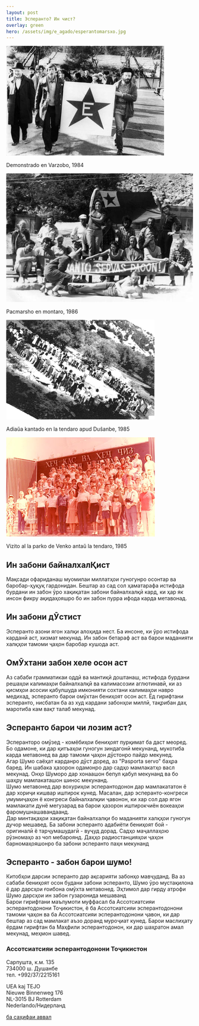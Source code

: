 ```yaml
---
layout: post
title: Эсперанто? Ин чист?
overlay: green
hero: /assets/img/e_agado/esperantomarsxo.jpg
---
```


![Demonstrado en Varzobo, 1984](/assets/img/e_agado/varzobdemo.jpg)

Demonstrado en Varzobo, 1984

![Pacmarsho en montaro, 1986](/assets/img/e_agado/esperantomarsxo.jpg)

Pacmarsho en montaro, 1986

![Adiaŭa kantado en la tendaro apud Duŝanbe, 1985](/assets/img/e_agado/adiauo.gif)

Adiaŭa kantado en la tendaro apud Duŝanbe, 1985

![Vizito al la parko de Venko antaŭ la tendaro, 1985](/assets/img/e_agado/renkontigxo_en_Dusxanbe.jpg)

Vizito al la parko de Venko antaŭ la tendaro, 1985

## Ин забони байналхалҚист  
  
Мақсади офариданаш муомилаи миллатҳои гуногунро осонтар ва баробар-ҳуқуқ гардонидан. Бештар аз сад сол ҳаматарафа истифода бурдани ин забон ӯро хақиқатан забони байналхалқӣ кард, ки ҳар як инсон фикру ақидаҳояшро бо ин забон пурра ифода карда метавонад.  
  
## Ин забони дӮстист  
  
Эсперанто азони ягон халқи алоҳида нест. Ба инсоне, ки ӯро истифода карданӣ аст, хизмат мекунад. Ин забон бетараф аст ва барои маданияти халқҳои тамоми ҷаҳон баробар кушода аст.  
  
## ОмӮхтани забон хеле осон аст
  
Аз сабаби грамматикаи оддӣ ва мантиқӣ доштанаш, истифода бурдани решаҳои калимаҳои байналхалқӣ ва калимасозии аглютинавӣ, ки аз қисмҳои асосии қабулшуда имконияти сохтани калимаҳои навро медихад, эсперанто барои омӯхтан бениҳоят осон аст. Ёд гирифтани эсперанто, нисбатан ба аз худ кардани забонҳои миллӣ, тақрибан даҳ маротиба кам вақт талаб мекунад.  
  
## Эсперанто барои чи лозим аст?  
  
Эсперанторо омӯзед - комёбиҳои бениҳоят пурқимат ба даст меоред. Бо одамоне, ки дар қитъаҳои гуногун зиндагонӣ мекунанд, мукотиба карда метавонед ва дар тамоми ҷаҳон дӯстонро пайдо мекунед.  
Агар Шумо саёҳат карданро дӯст доред, аз "Pasporta servo" баҳра баред. Ин шабака ҳазорон одамонро дар садҳо мамлакатҳо васл мекунад. Онҳо Шуморо дар хонаашон бепул қабул мекунанд ва бо шаҳру мамлакаташон шинос мекунанд.  
Шумо метавонед дар вохуриҳои эсперантодонон дар мамлакататон ё дар хориҷи кишвар иштирок кунед. Масалан, дар эсперанто-конгреси умумиҷаҳон ё конгреси байналхалқии ҷавонон, ки хар сол дар ягон мамлакати дунё мегузарад ва барои ҳазорон иштирокчиён вокеаҳои фаромушнашавандаанд.  
Дар минтақаҳои хақиқатан байналхалқи бо маданияти халқҳои гуногун дучор мешавед. Ба забони эсперанто адабиёти бениҳоят бой - оригиналӣ ё тарҷумашудагӣ - вуҷуд дорад. Садҳо маҷаллаҳою рӯзномаҳо аз чоп мебароянд. Даҳҳо радиостанцияҳои ҷаҳон барномаҳояшонро ба забони эсперанто паҳн мекунанд  
  
## Эсперанто - забон барои шумо!  
  
Китобҳои дарсии эсперанто дар ақсарияти забонҳо мавҷуданд. Ва аз сабаби бениҳоят осон будани забони эсперанто, Шумо ӯро мустақилона ё дар дарсҳои ғоибона омӯхта метавонед. Эҳтимол дар гирду атрофи Шумо дарсҳои ин забон гузаронида мешаванд  
Барои гирифтани маълумоти муффасал ба Ассотсиатсияи эсперантодонони Тоҷикистон, ё ба Ассотсиатсияи эсперантодонони тамоми ҷаҳон ва ба Ассотсиатсияи эсперантодонони ҷавон, ки дар бештар аз сад мамлакат аъзо доранд муроҷиат кунед. Барои маслиҳату ёрдам гирифтан ба Маҳфили эсперантодонон, ки дар шаҳратон амал мекунад, меҳмон шавед.  
  

### Ассотсиатсияи эсперантодонони  Тоҷикистон  
Сарпушта, к.м. 135  
734000 ш. Душанбе  
тел. +992/37/2215161  
  
UEA kaj TEJO  
Nieuwe Binnenweg 176  
NL-3015 BJ Rotterdam  
Nederlando/Нидерланд  
  
[ба саҳифаи аввал](espermov.htm)
